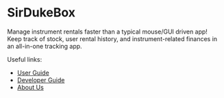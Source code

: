 # SirDukeBox

Manage instrument rentals faster than a typical mouse/GUI driven app! Keep track of stock, user rental history, and
instrument-related finances in an all-in-one tracking app.

Useful links:

* [User Guide](UserGuide.md)
* [Developer Guide](DeveloperGuide.md)
* [About Us](AboutUs.md)
